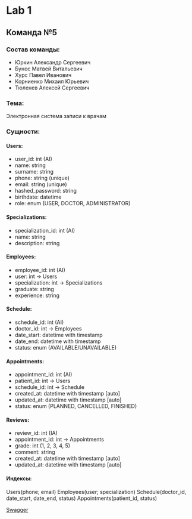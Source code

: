 # Lab 1

## Команда №5

### Состав команды:

- Юркин Александр Сергеевич
- Бунос Матвей Витальевич
- Хурс Павел Иванович
- Корниенко Михаил Юрьевич
- Тюленев Алексей Сергеевич

### Тема:

Электронная система записи к врачам

### Сущности:

#### Users:
- user_id: int (AI)
- name: string 
- surname: string 
- phone: string (unique)
- email: string (unique)
- hashed_password: string
- birthdate: datetime
- role: enum (USER, DOCTOR, ADMINISTRATOR)

#### Specializations:
- specialization_id: int (AI)
- name: string
- description: string

#### Employees:
- employee_id: int (AI)
- user: int -> Users
- specialization: int -> Specializations
- graduate: string
- experience: string

#### Schedule:
- schedule_id: int (AI)
- doctor_id: int -> Employees
- date_start: datetime with timestamp
- date_end: datetime with timestamp
- status: enum (AVAILABLE/UNAVAILABLE)

#### Appointments:
- appointment_id: int (AI)
- patient_id: int -> Users
- schedule_id: int -> Schedule
- created_at: datetime with timestamp [auto]
- updated_at: datetime with timestamp [auto]
- status: enum (PLANNED, CANCELLED, FINISHED)

#### Reviews:
- review_id: int (IA)
- appointment_id: int -> Appointments
- grade: int (1, 2, 3, 4, 5)
- comment: string
- created_at: datetime with timestamp [auto]
- updated_at: datetime with timestamp [auto]


#### Индексы:
Users(phone; email)
Employees(user; specialization)
Schedule(doctor_id, date_start, date_end, status)
Appointments(patient_id, status)

[Swagger](https://owarpero.github.io/oop_doctors_help/node-output/)